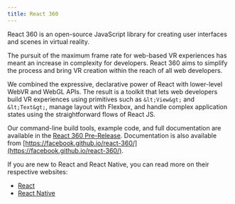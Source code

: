 ```yaml
---
title: React 360
---
```


React 360 is an open-source JavaScript library for creating user interfaces and scenes in virtual reality.

The pursuit of the maximum frame rate for web-based VR experiences has meant an increase in complexity for developers. React 360 aims to simplify the process and bring VR creation within the reach of all web developers.

We combined the expressive, declarative power of React with lower-level WebVR and WebGL APIs. The result is a toolkit that lets web developers build VR experiences using primitives such as `&lt;View&gt;` and `&lt;Text&gt;`, manage layout with Flexbox, and handle complex application states using the straightforward flows of React JS.

Our command-line build tools, example code, and full documentation are available in the [ React 360 Pre-Release](https://scontent-sjc3-1.xx.fbcdn.net/v/t39.2365-6/10000000_432640827242874_7304780583471677440_n.zip?_nc_cat=108&amp;oh=a1cdbb9ca5db1d831b854f8996178891&amp;oe=5C56384F). Documentation is also available from [https://facebook.github.io/react-360/](https://facebook.github.io/react-360/).

If you are new to React and React Native, you can read more on their respective websites:

* [React](https://reactjs.org/)
* [React Native](https://facebook.github.io/react-native/)

